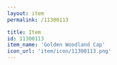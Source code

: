 ```yaml
---
layout: item
permalink: /11300113

title: Item
id: 11300113
item_name: 'Golden Woodland Cap'
icon_url: 'item/icon/11300113.png'
---
```

